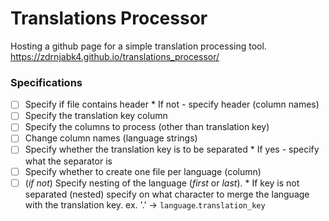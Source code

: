 # Translations Processor

Hosting a github page for a simple translation processing tool.
https://zdrnjabk4.github.io/translations_processor/

### Specifications

- [ ] Specify if file contains header \* If not - specify header (column names)
- [ ] Specify the translation key column
- [ ] Specify the columns to process (other than translation key)
- [ ] Change column names (language strings)
- [ ] Specify whether the translation key is to be separated \* If yes - specify what the separator is
- [ ] Specify whether to create one file per language (column)
- [ ] (_if not_) Specify nesting of the language (_first_ or _last_). \* If key is not separated (nested) specify on what character to merge the language with the translation key.
      ex. '.' -> `language`.`translation_key`
